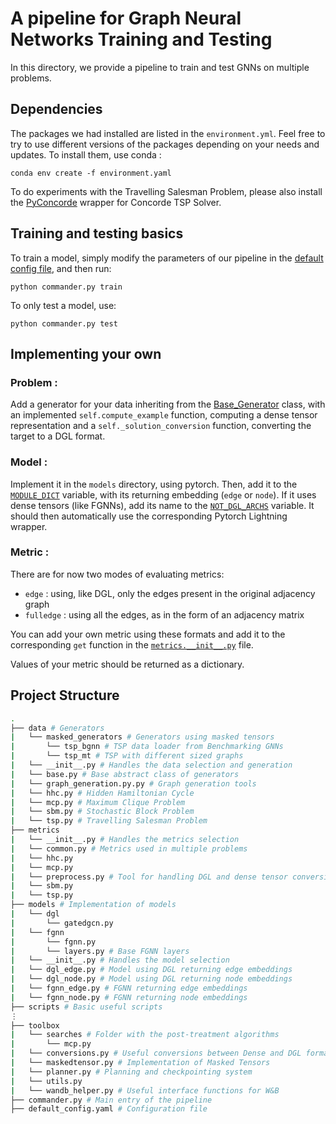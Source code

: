 # A pipeline for Graph Neural Networks Training and Testing

In this directory, we provide a pipeline to train and test GNNs on multiple problems.

## Dependencies

The packages we had installed are listed in the `environment.yml`. Feel free to try to use different versions of the packages depending on your needs and updates. To install them, use conda : 
```
conda env create -f environment.yaml
```

To do experiments with the Travelling Salesman Problem, please also install the [PyConcorde](https://github.com/jvkersch/pyconcorde) wrapper for Concorde TSP Solver.

## Training and testing basics

To train a model, simply modify the parameters of our pipeline in the [default config file](default_config.yaml), and then run:
```
python commander.py train
```

To only test a model, use:
```
python commander.py test
```

## Implementing your own

### Problem :

Add a generator for your data inheriting from the [Base_Generator](https://github.com/MauTrib/gnn-en-folie/blob/main/data/base.py#L6) class, with an implemented  `self.compute_example` function, computing a dense tensor representation and a `self._solution_conversion` function, converting the target to a DGL format.

### Model : 

Implement it in the `models` directory, using pytorch. Then, add it to the [`MODULE_DICT`](https://github.com/MauTrib/gnn-en-folie/blob/main/models/__init__.py#L19) variable, with its returning embedding (`edge` or `node`). If it uses dense tensors (like FGNNs), add its name to the [`NOT_DGL_ARCHS`](https://github.com/MauTrib/gnn-en-folie/blob/main/models/__init__.py#L25) variable. It should then automatically use the corresponding Pytorch Lightning wrapper.

### Metric :

There are for now two modes of evaluating metrics:
 - `edge` : using, like DGL, only the edges present in the original adjacency graph
 - `fulledge` : using all the edges, as in the form of an adjacency matrix

You can add your own metric using these formats and add it to the corresponding `get` function in the [`metrics.__init__.py`](https://github.com/MauTrib/gnn-en-folie/blob/main/metrics/__init__.py) file.

Values of your metric should be returned as a dictionary.

## Project Structure

```bash
.
├── data # Generators
|   └── masked_generators # Generators using masked tensors
|       └── tsp_bgnn # TSP data loader from Benchmarking GNNs
|       └── tsp_mt # TSP with different sized graphs
|   └── __init__.py # Handles the data selection and generation
|   └── base.py # Base abstract class of generators
|   └── graph_generation.py.py # Graph generation tools
|   └── hhc.py # Hidden Hamiltonian Cycle
|   └── mcp.py # Maximum Clique Problem
|   └── sbm.py # Stochastic Block Problem
|   └── tsp.py # Travelling Salesman Problem
├── metrics
|   └── __init__.py # Handles the metrics selection
|   └── common.py # Metrics used in multiple problems
|   └── hhc.py
|   └── mcp.py
|   └── preprocess.py # Tool for handling DGL and dense tensor conversions
|   └── sbm.py
|   └── tsp.py
├── models # Implementation of models
|   └── dgl
|       └── gatedgcn.py
|   └── fgnn
|       └── fgnn.py
|       └── layers.py # Base FGNN layers
|   └── __init__.py # Handles the model selection
|   └── dgl_edge.py # Model using DGL returning edge embeddings
|   └── dgl_node.py # Model using DGL returning node embeddings
|   └── fgnn_edge.py # FGNN returning edge embeddings
|   └── fgnn_node.py # FGNN returning node embeddings
├── scripts # Basic useful scripts
⋮
├── toolbox
|   └── searches # Folder with the post-treatment algorithms
|       └── mcp.py
|   └── conversions.py # Useful conversions between Dense and DGL formats
|   └── maskedtensor.py # Implementation of Masked Tensors
|   └── planner.py # Planning and checkpointing system
|   └── utils.py
|   └── wandb_helper.py # Useful interface functions for W&B
├── commander.py # Main entry of the pipeline
├── default_config.yaml # Configuration file

```



